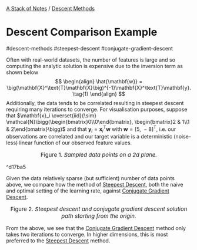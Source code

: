 [A Stack of Notes](a-stack-of-notes.md) / [Descent Methods](descent-methods.md)

# Descent Comparison Example

#descent-methods #steepest-descent  #conjugate-gradient-descent 

Often with real-world datasets, the number of features is large and so computing the analytic solution is expensive due to the inversion term as shown below
$$
\begin{align}
	\hat{\mathbf{w}} = \big(\mathbf{X}^\text{T}\mathbf{X}\big)^{-1}\mathbf{X}^\text{T}\mathbf{y}. \tag{1}
\end{align}
$$
Additionally, the data tends to be correlated resulting in steepest descent requiring many iterations to converge.  For visualisation purposes, suppose that $\mathbf{x}_i \overset{iid}{\sim} \mathcal{N}\bigg(\begin{bmatrix}0\\0\end{bmatrix}, \begin{bmatrix}2 & 1\\1 & 2\end{bmatrix}\bigg)$ and that $\mathbf{y}_i = \mathbf{x}_i^\text{T}\mathbf{w}$ with $\mathbf{w} = [5,\ -8]^\text{T}$, i.e. our observations are correlated and our target variable is a deterministic (noise-less) linear function of our observed feature values. 

<div style="margin-left: auto !important; margin-right: auto !important; width: 70%"> <div src="../../../a-stack-of-notes/_assets/descent-methods/toy-data.png" class="internal-embed"></div> </div>
<p style="font-size:15;text-align:center">Figure 1. <i>Sampled data points on a 2d plane.</i></p>

^d17ba5

Given the data relatively sparse (but sufficient) number of data points above, we compare how the method of [Steepest Descent](steepest-descent.md), both the naive and optimal setting of the learning rate, against [Conjugate Gradient Descent](conjugate-gradient-descent.md).

<div style="margin-left: auto !important; margin-right: auto !important; width: 70%"> <div src="../../../a-stack-of-notes/_assets/descent-methods/comparison.png" class="internal-embed"></div> </div><p style="font-size:15;text-align:center">Figure 2. <i>Steepest descent and conjugate gradient descent solution path starting from the origin.</i></p>


From the above, we see that the [Conjugate Gradient Descent](conjugate-gradient-descent.md) method only takes two iterations to converge. In higher dimensions, this is most preferred to the [Steepest Descent](steepest-descent.md) method.
